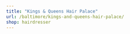 ```yaml
---
title: "Kings & Queens Hair Palace"
url: /baltimore/kings-and-queens-hair-palace/
shop: hairdresser
---
```


